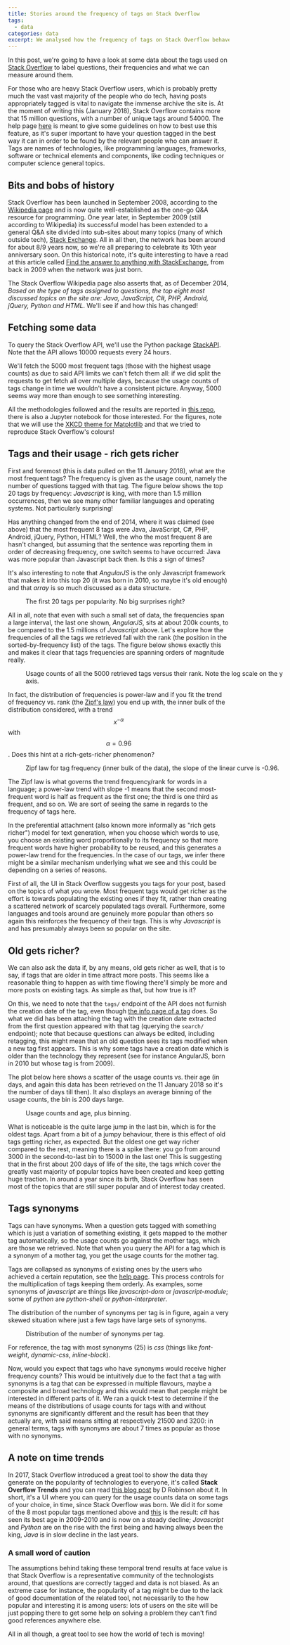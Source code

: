 ```yaml
---
title: Stories around the frequency of tags on Stack Overflow
tags:
  - data
categories: data
excerpt: We analysed how the frequency of tags on Stack Overflow behaves, what are the relevant distributions, whether the age of a tag has an effect and what part do the synonyms play.
---
```


In this post, we're going to have a look at some data about the tags used on [Stack Overflow](http://stackoverflow.com) to label questions, their frequencies and what we can measure around them.

For those who are heavy Stack Overflow users, which is probably pretty much the vast vast majority of the people who do tech, having posts appropriately tagged is vital to navigate the immense archive the site is. At the moment of writing this (January 2018), Stack Overflow contains more that 15 million questions, with a number of unique tags around 54000.
The help page [here](http://stackoverflow.com/help/tagging) is meant to give some guidelines on how to best use this feature, as it's super important to have your question tagged in the best way it can in order to be found by the relevant people who can answer it. Tags are names of technologies, like programming languages, frameworks, software or technical elements and components, like coding techniques or computer science general topics.

## Bits and bobs of history

Stack Overflow has been launched in September 2008, according to the [Wikipedia page](https://en.wikipedia.org/wiki/Stack_Overflow) and is now quite well-established as the one-go Q&A resource for programming. One year later, in September 2009 (still according to Wikipedia) its successful model has been extended to a general Q&A site divided into sub-sites about many topics (many of which outside tech), [Stack Exchange](https://stackexchange.com/). All in all then, the network has been around for about 8/9 years now, so we're all preparing to celebrate its 10th year anniversary soon. On this historical note, it's quite interesting to have a read at this article called [Find the answer to anything with StackExchange](http://www.zdnet.com/article/find-the-answer-to-anything-with-stackexchange/), from back in 2009 when the network was just born.

The Stack Overflow Wikipedia page also asserts that, as of December 2014, *Based on the type of tags assigned to questions, the top eight most discussed topics on the site are: Java, JavaScript, C#, PHP, Android, jQuery, Python and HTML*. We'll see if and how this has changed!

## Fetching some data

To query the Stack Overflow API, we'll use the Python package [StackAPI](http://stackapi.readthedocs.io/en/latest/). Note that the API allows 10000 requests every 24 hours.

We'll fetch the 5000 most frequent tags (those with the highest usage counts) as due to said API limits we can't fetch them all: if we did split the requests to get fetch all over multiple days, because the usage counts of tags change in time we wouldn't have a consistent picture. Anyway, 5000 seems way more than enough to see something interesting.

All the methodologies followed and the results are reported in [this repo](https://github.com/martinapugliese/the-talking-data/tree/master/stackoverflow-tags), there is also a Jupyter notebook for those interested. For the figures, note that we will use the [XKCD theme for Matplotlib](https://matplotlib.org/api/_as_gen/matplotlib.pyplot.xkcd.html) and that we tried to reproduce Stack Overflow's colours!

## Tags and their usage - rich gets richer

First and foremost (this is data pulled on the 11 January 2018), what are the most frequent tags? The frequency is given as the usage count, namely the number of questions tagged with that tag. The figure below shows the top 20 tags by frequency: *Javascript* is king, with more than 1.5 million occurrences, then we see many other familiar languages and operating systems. Not particularly surprising!

Has anything changed from the end of 2014, where it was claimed (see above) that the most frequent 8 tags were Java, JavaScript, C#, PHP, Android, jQuery, Python, HTML? Well, the who the most frequent 8 are hasn't changed, but assuming that the sentence was reporting them in order of decreasing frequency, one switch seems to have occurred: Java was more popular than Javascript back then. Is this a sign of times?

It's also interesting to note that *AngularJS* is the only Javascript framework that makes it into this top 20 (it was born in 2010, so maybe it's old enough) and that *array* is so much discussed as a data structure.

<figure style="width: 600px" class="align-center">
  <img src="{{ site.url }}{{ site.posts_images_path }}so-highest-20-tags.jpg" alt="">
  <figcaption>The first 20 tags per popularity. No big surprises right? </figcaption>
</figure>

All in all, note that even with such a small set of data, the frequencies span a large interval, the last one shown, *AngularJS*, sits at about 200k counts, to be compared to the 1.5 millions of *Javascript* above. Let's explore how the frequencies of all the tags we retrieved fall with the rank (the position in the sorted-by-frequency list) of the tags. The figure below shows exactly this and makes it clear that tags frequencies are spanning orders of magnitude really.

<figure style="width: 600px" class="align-center">
  <img src="{{ site.url }}{{ site.posts_images_path }}so-tags-usage-time.jpg" alt="">
  <figcaption>Usage counts of all the 5000 retrieved tags versus their rank. Note the log scale on the y axis. </figcaption>
</figure>

In fact, the distribution of frequencies is power-law and if you fit the trend of frequency vs. rank (the [Zipf's law](https://en.wikipedia.org/wiki/Zipf%27s_law)) you end up with, the inner bulk of the distribution considered, with a trend $$x^{-\alpha}$$ with $$\alpha = 0.96$$. Does this hint at a rich-gets-richer phenomenon?

<figure style="width: 600px" class="align-center">
  <img src="{{ site.url }}{{ site.posts_images_path }}so-tags-zipf.jpg" alt="">
  <figcaption>Zipf law for tag frequency (inner bulk of the data), the slope of the linear curve is -0.96.</figcaption>
</figure>

The Zipf law is what governs the trend frequency/rank for words in a language; a power-law trend with slope -1 means that the second most-frequent word is half as frequent as the first one; the third is one third as frequent, and so on. We are sort of seeing the same in regards to the frequency of tags here.

In the preferential attachment (also known more informally as "rich gets richer") model for text generation, when you choose which words to use, you choose an existing word proportionally to its frequency so that more frequent words have higher probability to be reused, and this generates a power-law trend for the frequencies. In the case of our tags, we infer there might be a similar mechanism underlying what we see and this could be depending on a series of reasons.

First of all, the UI in Stack Overflow suggests you tags for your post, based on the topics of what you wrote. Most frequent tags would get richer as the effort is towards populating the existing ones if they fit, rather than creating a scattered network of scarcely populated tags overall. Furthermore, some languages and tools around are genuinely more popular than others so again this reinforces the frequency of their tags. This is why *Javascript* is and has presumably always been so popular on the site.

## Old gets richer?

We can also ask the data if, by any means, old gets richer as well, that is to say, if tags that are older in time attract more posts. This seems like a reasonable thing to happen as with time flowing there'll simply be more and more posts on existing tags. As simple as that, but how true is it?

On this, we need to note that the `tags/` endpoint of the API does not furnish the creation date of the tag, even though [the info page of a tag](https://stackoverflow.com/tags/angularjs/info) does. So what we did has been attaching the tag with the creation date extracted from the first question appeared with that tag (querying the `search/` endpoint); note that because questions can always be edited, including retagging, this might mean that an old question sees its tags modified when a new tag first appears. This is why some tags have a creation date which is older than the technology they represent (see for instance AngularJS, born in 2010 but whose tag is from 2009).

The plot below here shows a scatter of the usage counts vs. their age (in days, and again this data has been retrieved on the 11 January 2018 so it's the number of days till then). It also displays an average binning of the usage counts, the bin is 200 days large.

<figure style="width: 600px" class="align-center">
  <img src="{{ site.url }}{{ site.posts_images_path }}so-tags-means.jpg" alt="">
  <figcaption>Usage counts and age, plus binning.</figcaption>
</figure>

What is noticeable is the quite large jump in the last bin, which is for the oldest tags. Apart from a bit of a jumpy behaviour, there is this effect of old tags getting richer, as expected. But the oldest one get way richer compared to the rest, meaning there is a spike there: you go from around 3000 in the second-to-last bin to 15000 in the last one! This is suggesting that in the first about 200 days of life of the site, the tags which cover the greatly vast majority of popular topics have been created and keep getting huge traction. In around a year since its birth, Stack Overflow has seen most of the topics that are still super popular and of interest today created.

## Tags synonyms

Tags can have synonyms. When a question gets tagged with something which is just a variation of something existing, it gets mapped to the mother tag automatically, so the usage counts go against the mother tags, which are those we retrieved. Note that when you query the API for a tag which is a synonym of a mother tag, you get the usage counts for the mother tag.

Tags are collapsed as synonyms of existing ones by the users who achieved a certain reputation, see the [help page](https://stackoverflow.com/help/privileges/suggest-tag-synonyms). This process controls for the multiplication of tags keeping them orderly. As examples, some synonyms of *javascript* are things like *javascript-dom* or *javascript-module*; some of *python* are *python-shell* or *python-interpreter*.

The distribution of the number of synonyms per tag is in figure, again a very skewed situation where just a few tags have large sets of synonyms.

<figure style="width: 600px" class="align-center">
  <img src="{{ site.url }}{{ site.posts_images_path }}so-tags-syns-dist.jpg" alt="">
  <figcaption>Distribution of the number of synonyms per tag.</figcaption>
</figure>

For reference, the tag with most synonyms (25) is *css* (things like *font-weight*, *dynamic-css*, *inline-block*).

Now, would you expect that tags who have synonyms would receive higher frequency counts? This would be intuitively due to the fact that a tag with synonyms is a tag that can be expressed in multiple flavours, maybe a composite and broad technology and this would mean that people might be interested in different parts of it. We ran a quick t-test to determine if the means of the distributions of usage counts for tags with and without synonyms are significantly different and the result has been that they actually are, with said means sitting at respectively 21500 and 3200: in general terms, tags with synonyms are about 7 times as popular as those with no synonyms.

## A note on time trends

In 2017, Stack Overflow introduced a great tool to show the data they generate on the popularity of technologies to everyone, it's called **Stack Overflow Trends** and you can read [this blog post](https://stackoverflow.blog/2017/05/09/introducing-stack-overflow-trends/) by D Robinson about it. In short, it's a UI where you can query for the usage counts data on some tags of your choice, in time, since Stack Overflow was born. We did it for some of the 8 most popular tags mentioned above and [this](https://insights.stackoverflow.com/trends?utm_source=so-owned&utm_medium=blog&utm_campaign=trends&utm_content=blog-link&tags=javascript%2Cjava%2Cc%23%2Cpython) is the result: *c#* has seen its best age in 2009-2010 and is now on a steady decline; *Javascript* and *Python* are on the rise with the first being and having always been the king, *Java* is in slow decline in the last years.

### A small word of caution

The assumptions behind taking these temporal trend results at face value is that Stack Overflow is a representative community of the technologists around, that questions are correctly tagged and data is not biased. As an extreme case for instance, the popularity of a tag might be due to the lack of good documentation of the related tool, not necessarily to the how popular and interesting it is among users: lots of users on the site will be just popping there to get some help on solving a problem they can't find good references anywhere else.

All in all though, a great tool to see how the world of tech is moving!
